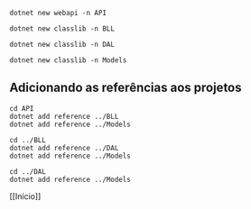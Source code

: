 ```
dotnet new webapi -n API
```

```
dotnet new classlib -n BLL
```

```
dotnet new classlib -n DAL
```

```
dotnet new classlib -n Models
```

## Adicionando as referências aos projetos

```
cd API
dotnet add reference ../BLL
dotnet add reference ../Models
```

```
cd ../BLL
dotnet add reference ../DAL
dotnet add reference ../Models
```

```
cd ../DAL
dotnet add reference ../Models
```

[[Início]]


